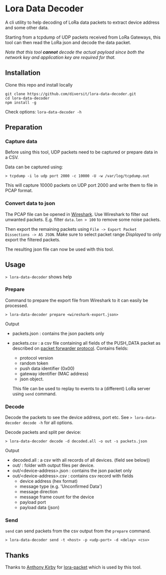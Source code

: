 # Lora Data Decoder

A cli utility to help decoding of LoRa data packets to extract device address and some other data.

Starting from a tcpdump of UDP packets received from LoRa Gateways,
this tool can then read the LoRa json and decode the data packet.

_Note that this tool __cannot__ decode the actual payload since both the network key and application key are required for that._

## Installation

Clone this repo and install locally

```
git clone https://github.com/diversit/lora-data-decoder.git
cd lora-data-decoder
npm install -g
```

Check options:
`lora-data-decoder -h`

## Preparation

### Capture data
Before using this tool, UDP packets need to be captured or prepare data in a CSV.

Data can be captured using:

`> tcpdump -i lo udp port 2000 -c 10000 -U -w /var/log/tcpdump.out`

This will capture 10000 packets on UDP port 2000 and write them to file in PCAP format.

### Convert data to json

The PCAP file can be opened in [Wireshark](https://www.wireshark.org).
Use Wireshark to filter out unwanted packets. E.g. filter `data.len > 100` to remove some noise packets.

Then export the remaining packets using `File -> Export Packet Dissections -> AS JSON`.
Make sure to select packet range _Displayed_ to only export the filtered packets.

The resulting json file can now be used with this tool.

## Usage

`> lora-data-decoder` shows help

### Prepare

Command to prepare the export file from Wireshark to it can easily be processed.

`> lora-data-decoder prepare <wireshark-export.json>`

Output
- packets.json : contains the json packets only
- packets.csv : a csv file containing all fields of the PUSH_DATA packet as described on [packet forwarder protocol](https://github.com/Lora-net/packet_forwarder/blob/master/PROTOCOL.TXT). Contains fields:
  - protocol version
  - random token
  - push data identifier (0x00)
  - gateway identifier (MAC address)
  - json object.
  
  This file can be used to replay to events to a (different) LoRa server using `send` command.

### Decode

Decode the packets to see the device address, port etc.
See `> lora-data-decoder decode -h` for all options.

Decode packets and split per device:

`> lora-data-decoder decode -d decoded.all -o out -s packets.json`

Output
- decoded.all : a csv with all records of all devices. (field see below))
- out/ : folder with output files per device.
- out/\<device-address>.json : contains the json packet only
- out/\<device-address>.csv : contains csv record with fields
  - device address (hex format)
  - message type (e.g. 'Unconfirmed Data')
  - message direction
  - message frame count for the device
  - payload port
  - payload data (json)

### Send

`send` can send packets from the csv output from the `prepare` command.

`> lora-data-decoder send -t <host> -p <udp-port> -d <delay> <csv>`

## Thanks

Thanks to [Anthony Kirby](https://github.com/anthonykirby) for [lora-packet](https://github.com/anthonykirby/lora-packet) which is used by this tool.
